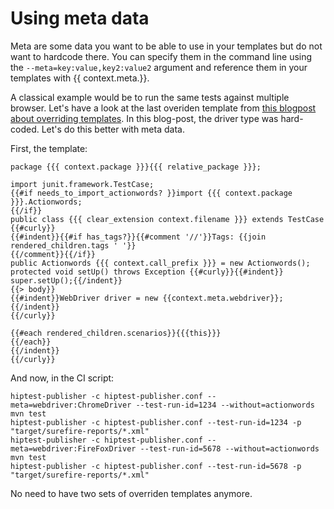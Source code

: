 Using meta data
===============

Meta are some data you want to be able to use in your templates but do not want to hardcode there. You can specify them in the command line using the ```--meta=key:value,key2:value2``` argument and reference them in your templates with {{ context.meta.<key>}}.

A classical example would be to run the same tests against multiple browser. Let's have a look at the last overiden template from [this blogpost about overriding templates](https://hiptest.com/blog/automation/customising-your-export-with-hiptest-publisher-part-ii-customising-the-templates/). In this blog-post, the driver type was hard-coded.
Let's do this better with meta data.

First, the template:

```
package {{{ context.package }}}{{{ relative_package }}};

import junit.framework.TestCase;
{{#if needs_to_import_actionwords? }}import {{{ context.package }}}.Actionwords;
{{/if}}
public class {{{ clear_extension context.filename }}} extends TestCase {{#curly}}
{{#indent}}{{#if has_tags?}}{{#comment '//'}}Tags: {{join rendered_children.tags ' '}}
{{/comment}}{{/if}}
public Actionwords {{{ context.call_prefix }}} = new Actionwords();
protected void setUp() throws Exception {{#curly}}{{#indent}}
super.setUp();{{/indent}}
{{> body}}
{{#indent}}WebDriver driver = new {{context.meta.webdriver}};{{/indent}}
{{/curly}}

{{#each rendered_children.scenarios}}{{{this}}}
{{/each}}
{{/indent}}
{{/curly}}
```

And now, in the CI script:

```
hiptest-publisher -c hiptest-publisher.conf --meta=webdriver:ChromeDriver --test-run-id=1234 --without=actionwords
mvn test
hiptest-publisher -c hiptest-publisher.conf --test-run-id=1234 -p "target/surefire-reports/*.xml"
hiptest-publisher -c hiptest-publisher.conf --meta=webdriver:FireFoxDriver --test-run-id=5678 --without=actionwords
mvn test
hiptest-publisher -c hiptest-publisher.conf --test-run-id=5678 -p "target/surefire-reports/*.xml"
```

No need to have two sets of overriden templates anymore.
